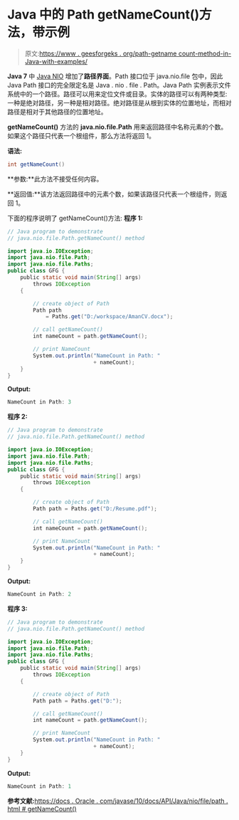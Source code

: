 # Java 中的 Path getNameCount()方法，带示例

> 原文:[https://www . geesforgeks . org/path-getname count-method-in-Java-with-examples/](https://www.geeksforgeeks.org/path-getnamecount-method-in-java-with-examples/)

**Java 7** 中 [Java NIO](https://www.geeksforgeeks.org/tag/java-nio-package/) 增加了**路径界面**。Path 接口位于 java.nio.file 包中，因此 Java Path 接口的完全限定名是 Java . nio . file . Path。Java Path 实例表示文件系统中的一个路径。路径可以用来定位文件或目录。实体的路径可以有两种类型:一种是绝对路径，另一种是相对路径。绝对路径是从根到实体的位置地址，而相对路径是相对于其他路径的位置地址。

**getNameCount()** 方法的 **java.nio.file.Path** 用来返回路径中名称元素的个数。如果这个路径只代表一个根组件，那么方法将返回 1。

**语法:**

```java
int getNameCount()

```

**参数:**此方法不接受任何内容。

**返回值:**该方法返回路径中的元素个数，如果该路径只代表一个根组件，则返回 1。

下面的程序说明了 getNameCount()方法:
**程序 1:**

```java
// Java program to demonstrate
// java.nio.file.Path.getNameCount() method

import java.io.IOException;
import java.nio.file.Path;
import java.nio.file.Paths;
public class GFG {
    public static void main(String[] args)
        throws IOException
    {

        // create object of Path
        Path path
            = Paths.get("D:/workspace/AmanCV.docx");

        // call getNameCount()
        int nameCount = path.getNameCount();

        // print NameCount
        System.out.println("NameCount in Path: "
                           + nameCount);
    }
}
```

**Output:**

```java
NameCount in Path: 3

```

**程序 2:**

```java
// Java program to demonstrate
// java.nio.file.Path.getNameCount() method

import java.io.IOException;
import java.nio.file.Path;
import java.nio.file.Paths;
public class GFG {
    public static void main(String[] args)
        throws IOException
    {

        // create object of Path
        Path path = Paths.get("D:/Resume.pdf");

        // call getNameCount()
        int nameCount = path.getNameCount();

        // print NameCount
        System.out.println("NameCount in Path: "
                           + nameCount);
    }
}
```

**Output:**

```java
NameCount in Path: 2

```

**程序 3:**

```java
// Java program to demonstrate
// java.nio.file.Path.getNameCount() method

import java.io.IOException;
import java.nio.file.Path;
import java.nio.file.Paths;
public class GFG {
    public static void main(String[] args)
        throws IOException
    {

        // create object of Path
        Path path = Paths.get("D:");

        // call getNameCount()
        int nameCount = path.getNameCount();

        // print NameCount
        System.out.println("NameCount in Path: "
                           + nameCount);
    }
}
```

**Output:**

```java
NameCount in Path: 1

```

**参考文献:**[https://docs . Oracle . com/javase/10/docs/API/Java/nio/file/path . html # getNameCount()](https://docs.oracle.com/javase/10/docs/api/java/nio/file/Path.html#getNameCount())